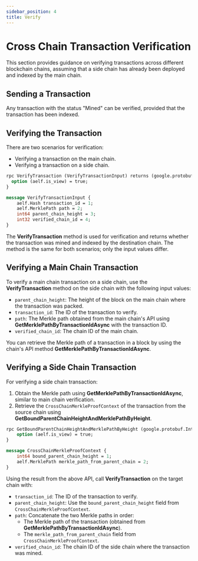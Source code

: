 ```yaml
---
sidebar_position: 4
title: Verify
---
```



# Cross Chain Transaction Verification

This section provides guidance on verifying transactions across different blockchain chains, assuming that a side chain has already been deployed and indexed by the main chain.

## Sending a Transaction

Any transaction with the status "Mined" can be verified, provided that the transaction has been indexed.

## Verifying the Transaction

There are two scenarios for verification:

- Verifying a transaction on the main chain.
- Verifying a transaction on a side chain.

```protobuf
rpc VerifyTransaction (VerifyTransactionInput) returns (google.protobuf.BoolValue) {
  option (aelf.is_view) = true;
}

message VerifyTransactionInput {
    aelf.Hash transaction_id = 1;
    aelf.MerklePath path = 2;
    int64 parent_chain_height = 3;
    int32 verified_chain_id = 4;
}
```

The **VerifyTransaction** method is used for verification and returns whether the transaction was mined and indexed by the destination chain. The method is the same for both scenarios; only the input values differ.

## Verifying a Main Chain Transaction

To verify a main chain transaction on a side chain, use the **VerifyTransaction** method on the side chain with the following input values:

- `parent_chain_height`: The height of the block on the main chain where the transaction was packed.
- `transaction_id`: The ID of the transaction to verify.
- `path`: The Merkle path obtained from the main chain's API using **GetMerklePathByTransactionIdAsync** with the transaction ID.
- `verified_chain_id`: The chain ID of the main chain.

You can retrieve the Merkle path of a transaction in a block by using the chain's API method **GetMerklePathByTransactionIdAsync**.

## Verifying a Side Chain Transaction

For verifying a side chain transaction:

1. Obtain the Merkle path using **GetMerklePathByTransactionIdAsync**, similar to main chain verification.
2. Retrieve the `CrossChainMerkleProofContext` of the transaction from the source chain using **GetBoundParentChainHeightAndMerklePathByHeight**.

```protobuf
rpc GetBoundParentChainHeightAndMerklePathByHeight (google.protobuf.Int64Value) returns (CrossChainMerkleProofContext) {
    option (aelf.is_view) = true;
}

message CrossChainMerkleProofContext {
    int64 bound_parent_chain_height = 1;
    aelf.MerklePath merkle_path_from_parent_chain = 2;
}
```

Using the result from the above API, call **VerifyTransaction** on the target chain with:

- `transaction_id`: The ID of the transaction to verify.
- `parent_chain_height`: Use the `bound_parent_chain_height` field from `CrossChainMerkleProofContext`.
- `path`: Concatenate the two Merkle paths in order:
  - The Merkle path of the transaction (obtained from **GetMerklePathByTransactionIdAsync**).
  - The `merkle_path_from_parent_chain` field from `CrossChainMerkleProofContext`.
- `verified_chain_id`: The chain ID of the side chain where the transaction was mined.
